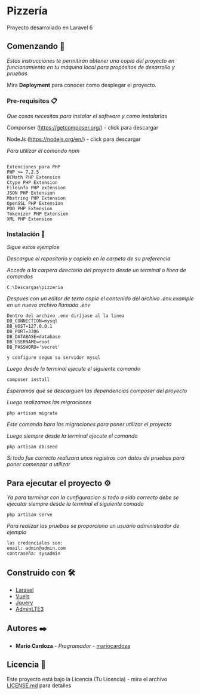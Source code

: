 # Pizzería

Proyecto desarrollado en Laravel 6

## Comenzando 🚀

_Estas instrucciones te permitirán obtener una copia del proyecto en funcionamiento en tu máquina local para propósitos de desarrollo y pruebas._

Mira **Deployment** para conocer como desplegar el proyecto.


### Pre-requisitos 📋

_Que cosas necesitas para instalar el software y como instalarlas_


Componser (https://getcomposer.org/) - click para descargar


NodeJs (https://nodejs.org/en/) - click para descargar

_Para utilizar el comando npm_


```

Extenciones para PHP
PHP >= 7.2.5
BCMath PHP Extension
Ctype PHP Extension
Fileinfo PHP extension
JSON PHP Extension
Mbstring PHP Extension
OpenSSL PHP Extension
PDO PHP Extension
Tokenizer PHP Extension
XML PHP Extension
```

### Instalación 🔧

_Sigue estos ejemplos_

_Descargue el repositorio y copielo en la carpeta de su preferencia_

_Accede a la carpera directorio del proyecto desde un terminal o línea de comandos_

```
C:\Descargas\pizzeria
```

_Despues con un editor de texto copie el contenido del archivo .env.example en un nuevo archivo llamada .env_

```
Dentro del archivo .env diríjase al la linea
DB_CONNECTION=mysql
DB_HOST=127.0.0.1
DB_PORT=3306
DB_DATABASE=database
DB_USERNAME=root
DB_PASSWORD='secret'

y configure segun su servidor mysql
```

_Luego desde la terminal ejecute el siguiente comando_

```
composer install
```

_Esperamos que se descarguen las dependencias composer del proyecto_

_Luego realizamos las migraciones_
```
php artisan migrate
```
_Este comando hara las migraciones para poner utilizar el proyecto_

_Luego siempre desde la terminal ejecute el comando_

```
php artisan db:seed
```
_Si todo fue correcto realizara unos registros con datos de pruebas para poner comenzar a utilizar_

## Para ejecutar el proyecto ⚙️

_Ya para terminar con la cunfiguracion si todo a sido correcto debe se ejecutar siempre desde la terminal el siguiente comado_

```
php artisan serve
```

_Para realizar las pruebas se proporciona un usuario administrador de ejemplo_

```
las credenciales son: 
email: admin@admin.com
contraseña: sysadmin
```

## Construido con 🛠️


* [Laravel](https://laravel.com/) 
* [Vuejs](https://vuejs.org/) 
* [Jquery](https://jquery.com/) 
* [AdminLTE3](https://adminlte.io/themes/dev/AdminLTE/index.html) 

## Autores ✒️



* **Mario Cardoza** - *Programador* - [mariocardoza](https://github.com/mariocardoza)

## Licencia 📄

Este proyecto está bajo la Licencia (Tu Licencia) - mira el archivo [LICENSE.md](LICENSE.md) para detalles
